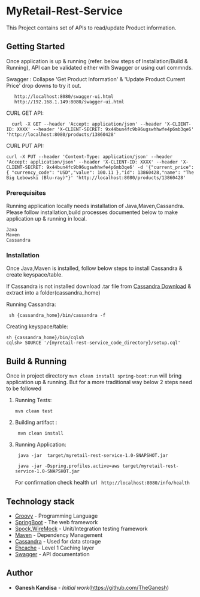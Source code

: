 # MyRetail-Rest-Service

This Project contains set of APIs to read/update Product information.

  
## Getting Started

  Once application is up & running (refer. below steps of Installation/Build & Running), API can be validated either with Swagger or using curl commnds.
  
  Swagger : Collapse 'Get Product Information' & 'Update Product Current Price' drop downs to try it out.
   
   ```
      http://localhost:8080/swagger-ui.html
      http://192.168.1.149:8080/swagger-ui.html
   ```

  CURL GET API:     
       
   ```
     curl -X GET --header 'Accept: application/json' --header 'X-CLIENT-ID: XXXX' --header 'X-CLIENT-SECRET: 9x44bun4fc9b96ugswhhwfe4p6mb3qe6' 'http://localhost:8080/products/13860428'
   ```
   CURL PUT API:
         
    curl -X PUT --header 'Content-Type: application/json' --header 'Accept: application/json' --header 'X-CLIENT-ID: XXXX' --header 'X-CLIENT-SECRET: 9x44bun4fc9b96ugswhhwfe4p6mb3qe6' -d '{"current_price": { "currency_code": "USD","value": 100.11 },"id": 13860428,"name": "The Big Lebowski (Blu-ray)"}' 'http://localhost:8080/products/13860428'
  
### Prerequisites

 Running application locally needs installation of Java,Maven,Cassandra. Please follow installation,build processes documented below to make application up & running in local.
```
Java
Maven
Cassandra
```
### Installation

Once Java,Maven is installed, follow below steps to install Cassandra & create keyspace/table.

If Cassandra is not installed download .tar file from [Cassandra Download](http://apache.claz.org/cassandra/3.11.1/apache-cassandra-3.11.1-bin.tar.gz) & extract into a folder(cassandra_home)

Running Cassandra:
```
 sh {cassandra_home}/bin/cassandra -f
```
Creating keyspace/table:

```
sh {cassandra_home}/bin/cqlsh
cqlsh> SOURCE '/{myretail-rest-service_code_directory}/setup.cql'
```

## Build & Running

   Once in project directory ```mvn clean install spring-boot:run``` will bring application up & running. But for a more traditional way below 2 steps need to be followed
   
  1. Running Tests:
       ```
       mvn clean test
  
  2. Building artifact :
     ```
      mvn clean install
     ```
  3. Running Application:
      ```
       java -jar  target/myretail-rest-service-1.0-SNAPSHOT.jar
       
       java -jar -Dspring.profiles.active=aws target/myretail-rest-service-1.0-SNAPSHOT.jar
      ```
  
        For confirmation check health url    ``` http://localhost:8080/info/health```


## Technology stack

* [Groovy](http://groovy-lang.org/) - Programming Language
* [SpringBoot](https://projects.spring.io/spring-boot/) - The web framework
* [Spock,WireMock](http://spockframework.org/) - Unit/Integration testing framework
* [Maven](https://maven.apache.org/) - Dependency Management
* [Cassandra](http://cassandra.apache.org/) - Used for data storage
* [Ehcache](http://www.ehcache.org/) - Level 1 Caching layer
* [Swagger](https://swagger.io/) - API documentation

## Author

* **Ganesh Kandisa** - *Initial work*(https://github.com/TheGanesh)

